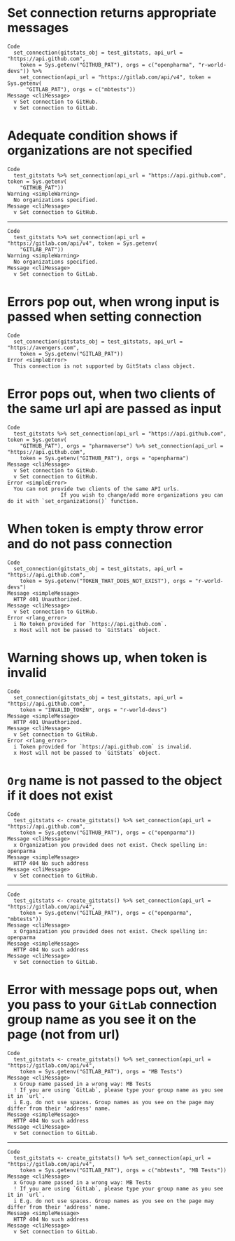 # Set connection returns appropriate messages

    Code
      set_connection(gitstats_obj = test_gitstats, api_url = "https://api.github.com",
        token = Sys.getenv("GITHUB_PAT"), orgs = c("openpharma", "r-world-devs")) %>%
        set_connection(api_url = "https://gitlab.com/api/v4", token = Sys.getenv(
          "GITLAB_PAT"), orgs = c("mbtests"))
    Message <cliMessage>
      v Set connection to GitHub.
      v Set connection to GitLab.

# Adequate condition shows if organizations are not specified

    Code
      test_gitstats %>% set_connection(api_url = "https://api.github.com", token = Sys.getenv(
        "GITHUB_PAT"))
    Warning <simpleWarning>
      No organizations specified.
    Message <cliMessage>
      v Set connection to GitHub.

---

    Code
      test_gitstats %>% set_connection(api_url = "https://gitlab.com/api/v4", token = Sys.getenv(
        "GITLAB_PAT"))
    Warning <simpleWarning>
      No organizations specified.
    Message <cliMessage>
      v Set connection to GitLab.

# Errors pop out, when wrong input is passed when setting connection

    Code
      set_connection(gitstats_obj = test_gitstats, api_url = "https://avengers.com",
        token = Sys.getenv("GITLAB_PAT"))
    Error <simpleError>
      This connection is not supported by GitStats class object.

# Error pops out, when two clients of the same url api are passed as input

    Code
      test_gitstats %>% set_connection(api_url = "https://api.github.com", token = Sys.getenv(
        "GITHUB_PAT"), orgs = "pharmaverse") %>% set_connection(api_url = "https://api.github.com",
        token = Sys.getenv("GITHUB_PAT"), orgs = "openpharma")
    Message <cliMessage>
      v Set connection to GitHub.
      v Set connection to GitHub.
    Error <simpleError>
      You can not provide two clients of the same API urls.
                     If you wish to change/add more organizations you can do it with `set_organizations()` function.

# When token is empty throw error and do not pass connection

    Code
      set_connection(gitstats_obj = test_gitstats, api_url = "https://api.github.com",
        token = Sys.getenv("TOKEN_THAT_DOES_NOT_EXIST"), orgs = "r-world-devs")
    Message <simpleMessage>
      HTTP 401 Unauthorized.
    Message <cliMessage>
      v Set connection to GitHub.
    Error <rlang_error>
      i No token provided for `https://api.github.com`.
      x Host will not be passed to `GitStats` object.

# Warning shows up, when token is invalid

    Code
      set_connection(gitstats_obj = test_gitstats, api_url = "https://api.github.com",
        token = "INVALID_TOKEN", orgs = "r-world-devs")
    Message <simpleMessage>
      HTTP 401 Unauthorized.
    Message <cliMessage>
      v Set connection to GitHub.
    Error <rlang_error>
      i Token provided for `https://api.github.com` is invalid.
      x Host will not be passed to `GitStats` object.

# `Org` name is not passed to the object if it does not exist

    Code
      test_gitstats <- create_gitstats() %>% set_connection(api_url = "https://api.github.com",
        token = Sys.getenv("GITHUB_PAT"), orgs = c("openparma"))
    Message <cliMessage>
      x Organization you provided does not exist. Check spelling in: openparma
    Message <simpleMessage>
      HTTP 404 No such address
    Message <cliMessage>
      v Set connection to GitHub.

---

    Code
      test_gitstats <- create_gitstats() %>% set_connection(api_url = "https://gitlab.com/api/v4",
        token = Sys.getenv("GITLAB_PAT"), orgs = c("openparma", "mbtests"))
    Message <cliMessage>
      x Organization you provided does not exist. Check spelling in: openparma
    Message <simpleMessage>
      HTTP 404 No such address
    Message <cliMessage>
      v Set connection to GitLab.

# Error with message pops out, when you pass to your `GitLab` connection group name as you see it on the page (not from url)

    Code
      test_gitstats <- create_gitstats() %>% set_connection(api_url = "https://gitlab.com/api/v4",
        token = Sys.getenv("GITLAB_PAT"), orgs = "MB Tests")
    Message <cliMessage>
      x Group name passed in a wrong way: MB Tests
      ! If you are using `GitLab`, please type your group name as you see it in `url`.
      i E.g. do not use spaces. Group names as you see on the page may differ from their 'address' name.
    Message <simpleMessage>
      HTTP 404 No such address
    Message <cliMessage>
      v Set connection to GitLab.

---

    Code
      test_gitstats <- create_gitstats() %>% set_connection(api_url = "https://gitlab.com/api/v4",
        token = Sys.getenv("GITLAB_PAT"), orgs = c("mbtests", "MB Tests"))
    Message <cliMessage>
      x Group name passed in a wrong way: MB Tests
      ! If you are using `GitLab`, please type your group name as you see it in `url`.
      i E.g. do not use spaces. Group names as you see on the page may differ from their 'address' name.
    Message <simpleMessage>
      HTTP 404 No such address
    Message <cliMessage>
      v Set connection to GitLab.

